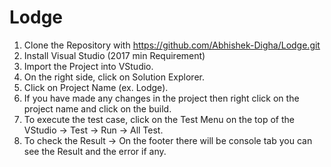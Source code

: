 # Lodge 
1. Clone the Repository with https://github.com/Abhishek-Digha/Lodge.git
2. Install Visual Studio (2017 min Requirement)
3. Import the Project into VStudio.
4. On the right side, click on Solution Explorer.
5. Click on Project Name (ex. Lodge).
6. If you have made any changes in the project then right click on the project name and click on the build.
7. To execute the test case, click on the Test Menu on the top of the VStudio -> Test -> Run -> All Test.
8. To check the Result -> On the footer there will be console tab you can see the Result and the error if any. 
